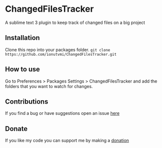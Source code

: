 ChangedFilesTracker
===========================
A sublime text 3 plugin to keep track of changed files on a big project  

Installation
--------------
Clone this repo into your packages folder.
`git clone https://github.com/ionutvmi/ChangedFilesTracker.git`

How to use
----------------
Go to Preferences > Packages Settings > ChangedFilesTracker and add the folders that you want to watch for changes.  

Contributions
-----------------
If you find a bug or have suggestions open an issue [here](https://github.com/ionutvmi/ChangedFilesTracker/issues)

Donate 
-----------------
If you like my code you can support me by making a [donation](https://www.paypal.com/cgi-bin/webscr?cmd=_donations&business=T9HU2KAF54EBE&lc=RO&currency_code=USD&bn=PP%2dDonationsBF%3abtn_donateCC_LG%2egif%3aNonHosted)